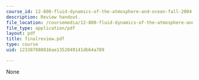```yaml
---
course_id: 12-800-fluid-dynamics-of-the-atmosphere-and-ocean-fall-2004
description: Review handout.
file_location: /coursemedia/12-800-fluid-dynamics-of-the-atmosphere-and-ocean-fall-2004/123387888816ae1352049141db64a789_finalreview.pdf
file_type: application/pdf
layout: pdf
title: finalreview.pdf
type: course
uid: 123387888816ae1352049141db64a789

---
```

None
